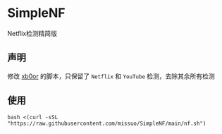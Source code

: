 # SimpleNF
Netflix检测精简版

## 声明
修改 [xb0or](https://github.com/xb0or/nftest) 的脚本，只保留了 `Netflix` 和 `YouTube` 检测，去除其余所有检测
## 使用
```shell
bash <(curl -sSL "https://raw.githubusercontent.com/missuo/SimpleNF/main/nf.sh")
```
